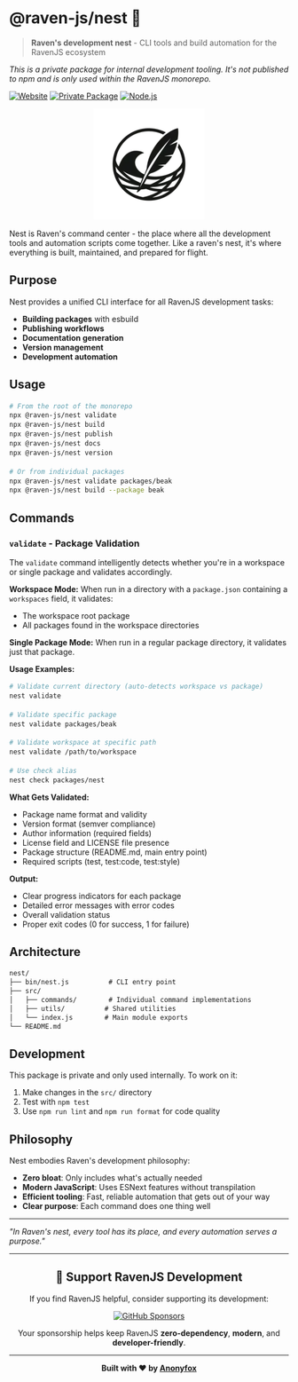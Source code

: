 # @raven-js/nest 🦅

> **Raven's development nest** - CLI tools and build automation for the RavenJS ecosystem

_This is a private package for internal development tooling. It's not published to npm and is only used within the RavenJS monorepo._

[![Website](https://img.shields.io/badge/Website-ravenjs.dev-blue.svg)](https://ravenjs.dev)
[![Private Package](https://img.shields.io/badge/Private-Package-red.svg)](https://github.com/Anonyfox/raven-js)
[![Node.js](https://img.shields.io/badge/Node.js-22.5+-green.svg)](https://nodejs.org/)

<div align="center">
  <img src="media/logo.webp" alt="Nest Logo" width="200" height="200" />
</div>

Nest is Raven's command center - the place where all the development tools and automation scripts come together. Like a raven's nest, it's where everything is built, maintained, and prepared for flight.

## Purpose

Nest provides a unified CLI interface for all RavenJS development tasks:

- **Building packages** with esbuild
- **Publishing workflows**
- **Documentation generation**
- **Version management**
- **Development automation**

## Usage

```bash
# From the root of the monorepo
npx @raven-js/nest validate
npx @raven-js/nest build
npx @raven-js/nest publish
npx @raven-js/nest docs
npx @raven-js/nest version

# Or from individual packages
npx @raven-js/nest validate packages/beak
npx @raven-js/nest build --package beak
```

## Commands

### `validate` - Package Validation

The `validate` command intelligently detects whether you're in a workspace or single package and validates accordingly.

**Workspace Mode:**
When run in a directory with a `package.json` containing a `workspaces` field, it validates:

- The workspace root package
- All packages found in the workspace directories

**Single Package Mode:**
When run in a regular package directory, it validates just that package.

**Usage Examples:**

```bash
# Validate current directory (auto-detects workspace vs package)
nest validate

# Validate specific package
nest validate packages/beak

# Validate workspace at specific path
nest validate /path/to/workspace

# Use check alias
nest check packages/nest
```

**What Gets Validated:**

- Package name format and validity
- Version format (semver compliance)
- Author information (required fields)
- License field and LICENSE file presence
- Package structure (README.md, main entry point)
- Required scripts (test, test:code, test:style)

**Output:**

- Clear progress indicators for each package
- Detailed error messages with error codes
- Overall validation status
- Proper exit codes (0 for success, 1 for failure)

## Architecture

```
nest/
├── bin/nest.js          # CLI entry point
├── src/
│   ├── commands/        # Individual command implementations
│   ├── utils/          # Shared utilities
│   └── index.js        # Main module exports
└── README.md
```

## Development

This package is private and only used internally. To work on it:

1. Make changes in the `src/` directory
2. Test with `npm test`
3. Use `npm run lint` and `npm run format` for code quality

## Philosophy

Nest embodies Raven's development philosophy:

- **Zero bloat**: Only includes what's actually needed
- **Modern JavaScript**: Uses ESNext features without transpilation
- **Efficient tooling**: Fast, reliable automation that gets out of your way
- **Clear purpose**: Each command does one thing well

---

_"In Raven's nest, every tool has its place, and every automation serves a purpose."_

---

<div align="center">

## 🦅 Support RavenJS Development

If you find RavenJS helpful, consider supporting its development:

[![GitHub Sponsors](https://img.shields.io/badge/Sponsor%20on%20GitHub-%23EA4AAA?style=for-the-badge&logo=github&logoColor=white)](https://github.com/sponsors/Anonyfox)

Your sponsorship helps keep RavenJS **zero-dependency**, **modern**, and **developer-friendly**.

---

**Built with ❤️ by [Anonyfox](https://anonyfox.com)**

</div>
